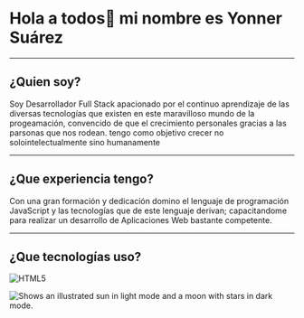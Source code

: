 # Hola a todos👋 mi nombre es Yonner Suárez

<hr>

## **¿Quien soy?** 

Soy Desarrollador Full Stack apacionado por el continuo aprendizaje de las diversas tecnologías que existen en este maravilloso mundo de la progeamación, convencido de que el crecimiento personales gracias a las parsonas que nos rodean. tengo como objetivo crecer no solointelectualmente sino humanamente

<hr>

## **¿Que experiencia tengo?**

Con una gran formación y dedicación domino el lenguaje de programación JavaScript y las tecnologías que de este lenguaje derivan; capacitandome para realizar un desarrollo de Aplicaciones Web bastante competente.

<hr>

## **¿Que tecnologías uso?**

![HTML5](https://upload.wikimedia.org/wikipedia/commons/thumb/6/61/HTML5_logo_and_wordmark.svg/2048px-HTML5_logo_and_wordmark.svg.png)
<picture>

  <source media="(prefers-color-scheme: light)" style='width: 10px' srcset="https://user-images.githubusercontent.com/25423296/163456779-a8556205-d0a5-45e2-ac17-42d089e3c3f8.png">
  <img alt="Shows an illustrated sun in light mode and a moon with stars in dark mode." src="https://user-images.githubusercontent.com/25423296/163456779-a8556205-d0a5-45e2-ac17-42d089e3c3f8.png">
</picture>
